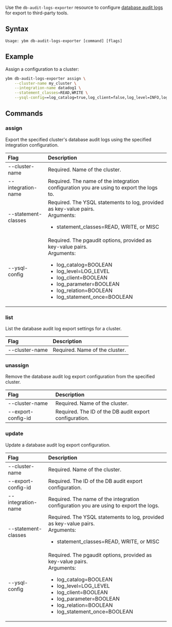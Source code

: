 <!---
title: ybm CLI db-audit-logs-exporter resource
headerTitle: ybm db-audit-logs-exporter
linkTitle: db-audit-logs-exporter
description: YugabyteDB Aeon CLI reference db-audit-logs-exporter resource.
headcontent: Manage database audit log export configuration
menu:
  v225_yugabyte-cloud:
    identifier: managed-cli-db-audit-logs-exporter
    parent: managed-cli-reference
    weight: 20
type: docs
private: true
--->

Use the `db-audit-logs-exporter` resource to configure [database audit logs](../../../../cloud-monitor/logging-export/) for export to third-party tools.

## Syntax

```text
Usage: ybm db-audit-logs-exporter [command] [flags]
```

## Example

Assign a configuration to a cluster:

```sh
ybm db-audit-logs-exporter assign \
    --cluster-name my_cluster \
    --integration-name datadog1 \
    --statement_classes=READ,WRITE \
    --ysql-config==log_catalog=true,log_client=false,log_level=INFO,log_parameter=true
```

## Commands

### assign

Export the specified cluster's database audit logs using the specified integration configuration.

| Flag | Description |
| :--- | :--- |
| --cluster-name | Required. Name of the cluster. |
| --integration-name | Required. The name of the integration configuration you are using to export the logs to. |
| --statement-classes | Required. The YSQL statements to log, provided as key-value pairs. <br>Arguments:<ul><li>statement_classes=READ, WRITE, or MISC</li></ul> |
| --ysql-config | Required. The pgaudit options, provided as key-value pairs.<br>Arguments:<ul><li>log_catalog=BOOLEAN</li><li>log_level=LOG_LEVEL</li><li>log_client=BOOLEAN</li><li>log_parameter=BOOLEAN</li><li>log_relation=BOOLEAN</li><li>log_statement_once=BOOLEAN</li></ul> |

### list

List the database audit log export settings for a cluster.

| Flag | Description |
| :--- | :--- |
| --cluster-name | Required. Name of the cluster. |

### unassign

Remove the database audit log export configuration from the specified cluster.

| Flag | Description |
| :--- | :--- |
| --cluster-name | Required. Name of the cluster. |
| --export-config-id | Required. The ID of the DB audit export configuration. |

### update

Update a database audit log export configuration.

| Flag | Description |
| :--- | :--- |
| --cluster-name | Required. Name of the cluster. |
| --export-config-id | Required. The ID of the DB audit export configuration. |
| --integration-name | Required. The name of the integration configuration you are using to export the logs. |
| --statement-classes | Required. The YSQL statements to log, provided as key-value pairs. <br>Arguments:<ul><li>statement_classes=READ, WRITE, or MISC</li></ul> |
| --ysql-config | Required. The pgaudit options, provided as key-value pairs.<br>Arguments:<ul><li>log_catalog=BOOLEAN</li><li>log_level=LOG_LEVEL</li><li>log_client=BOOLEAN</li><li>log_parameter=BOOLEAN</li><li>log_relation=BOOLEAN</li><li>log_statement_once=BOOLEAN</li></ul> |
